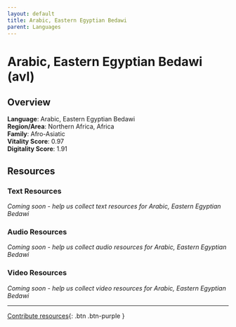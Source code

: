 ```yaml
---
layout: default
title: Arabic, Eastern Egyptian Bedawi
parent: Languages
---
```


# Arabic, Eastern Egyptian Bedawi (avl)

## Overview

**Language**: Arabic, Eastern Egyptian Bedawi  
**Region/Area**: Northern Africa, Africa  
**Family**: Afro-Asiatic  
**Vitality Score**: 0.97  
**Digitality Score**: 1.91  

## Resources

### Text Resources
*Coming soon - help us collect text resources for Arabic, Eastern Egyptian Bedawi*

### Audio Resources
*Coming soon - help us collect audio resources for Arabic, Eastern Egyptian Bedawi*

### Video Resources
*Coming soon - help us collect video resources for Arabic, Eastern Egyptian Bedawi*

---

[Contribute resources](https://fairtrain.github.io/){: .btn .btn-purple }
